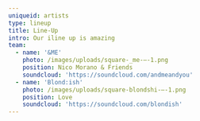 ```yaml
---
uniqueid: artists
type: lineup
title: Line-Up
intro: Our iline up is amazing
team:
  - name: '&ME'
    photo: /images/uploads/square-_me-–-1.png
    position: Nico Morano & Friends
    soundcloud: 'https://soundcloud.com/andmeandyou'
  - name: 'Blond:ish'
    photo: /images/uploads/square-blondshi-–-1.png
    position: Love
    soundcloud: 'https://soundcloud.com/blondish'
---
```


